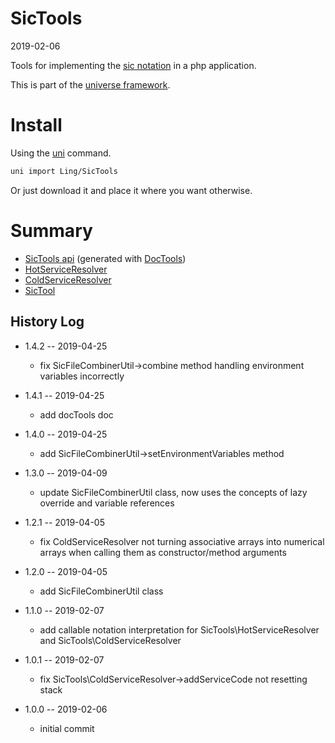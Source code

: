 SicTools
========
2019-02-06



Tools for implementing the [sic notation](https://github.com/karayabin/universe-snapshot/blob/master/universe/Ling/NotationFan/sic.md) in a php application.


This is part of the [universe framework](https://github.com/karayabin/universe-snapshot).


Install
==========
Using the [uni](https://github.com/lingtalfi/universe-naive-importer) command.
```bash
uni import Ling/SicTools
```

Or just download it and place it where you want otherwise.





Summary
=======


- [SicTools api](https://github.com/lingtalfi/SicTools/blob/master/doc/api/Ling/SicTools.md) (generated with [DocTools](https://github.com/lingtalfi/DocTools))
- [HotServiceResolver](https://github.com/lingtalfi/SicTools/blob/master/doc/HotServiceResolver.md)
- [ColdServiceResolver](https://github.com/lingtalfi/SicTools/blob/master/doc/ColdServiceResolver.md)
- [SicTool](https://github.com/lingtalfi/SicTools/blob/master/doc/SicTool.md)









History Log
------------------

- 1.4.2 -- 2019-04-25

    - fix SicFileCombinerUtil->combine method handling environment variables incorrectly
    
- 1.4.1 -- 2019-04-25

    - add docTools doc

- 1.4.0 -- 2019-04-25

    - add SicFileCombinerUtil->setEnvironmentVariables method
    
- 1.3.0 -- 2019-04-09

    - update SicFileCombinerUtil class, now uses the concepts of lazy override and variable references
    
- 1.2.1 -- 2019-04-05

    - fix ColdServiceResolver not turning associative arrays into numerical arrays when calling them as constructor/method arguments
    
- 1.2.0 -- 2019-04-05

    - add SicFileCombinerUtil class
    
- 1.1.0 -- 2019-02-07

    - add callable notation interpretation for SicTools\HotServiceResolver and SicTools\ColdServiceResolver

- 1.0.1 -- 2019-02-07

    - fix SicTools\ColdServiceResolver->addServiceCode not resetting stack

- 1.0.0 -- 2019-02-06

    - initial commit